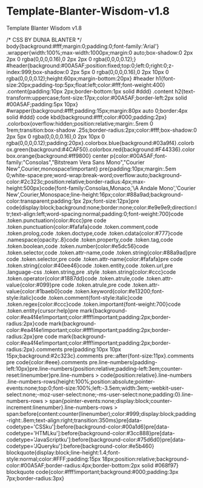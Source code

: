 # Template-Blanter-Wisdom-v1.8
Template Blanter Wisdom v1.8

/* CSS BY DUNIA BLANTER */
body{background:#fff;margin:0;padding:0;font-family:'Arial'}
.wrapper{width:100%;max-width:1000px;margin:0 auto;box-shadow:0 2px 2px 0 rgba(0,0,0,0.16),0 2px 2px 0 rgba(0,0,0,0.12);}
#header{background:#00A5AF;position:fixed;top:0;left:0;right:0;z-index:999;box-shadow:0 2px 5px 0 rgba(0,0,0,0.16),0 2px 10px 0 rgba(0,0,0,0.12);height:60px;margin-bottom:20px}
#header h1{font-size:20px;padding-top:5px;float:left;color:#fff;font-weight:400}
.content{padding:10px 2px;border-bottom:1px solid #ddd}
.content h2{text-transform:uppercase;font-size:17px;color:#00A5AF;border-left:2px solid #00A5AF;padding:5px 10px}
#wrapper{background:#fff;padding:15px;margin:80px auto 0;border:4px solid #ddd}
code kbd{background:#fff;color:#000;padding:2px}
.colorbox{overflow:hidden;position:relative;margin:.5rem 0 1rem;transition:box-shadow .25s;border-radius:2px;color:#fff;box-shadow:0 2px 5px 0 rgba(0,0,0,0.16),0 2px 10px 0 rgba(0,0,0,0.12);padding:20px}.colorbox.blue{background:#03a9f4}.colorbox.green{background:#4CAF50}.colorbox.red{background:#F44336}.colorbox.orange{background:#ff9800}
center p{color:#00A5AF;font-family:"Consolas","Bitstream Vera Sans Mono","Courier New",Courier,monospace!important}
pre{padding:10px;margin:.5em 0;white-space:pre;word-wrap:break-word;overflow:auto;background-color:#2c323c;position:relative;border-radius:4px;max-height:500px}code{font-family:Consolas,Monaco,'\A    Andale Mono','Courier New',Courier,Monospace;line-height:16px;color:#88a9ad;background-color:transparent;padding:1px 2px;font-size:12px}pre code{display:block;background:none;border:none;color:#e9e9e9;direction:ltr;text-align:left;word-spacing:normal;padding:0;font-weight:700}code .token.punctuation{color:#ccc}pre code .token.punctuation{color:#fafafa}code .token.comment,code .token.prolog,code .token.doctype,code .token.cdata{color:#777}code .namespace{opacity:.8}code .token.property,code .token.tag,code .token.boolean,code .token.number{color:#e5dc56}code .token.selector,code .token.attr-name,code .token.string{color:#88a9ad}pre code .token.selector,pre code .token.attr-name{color:#fafafa}pre code .token.string{color:#40ee46}code .token.entity,code .token.url,pre .language-css .token.string,pre .style .token.string{color:#ccc}code .token.operator{color:#1887dd}code .token.atrule,code .token.attr-value{color:#099}pre code .token.atrule,pre code .token.attr-value{color:#1baeb0}code .token.keyword{color:#e13200;font-style:italic}code .token.comment{font-style:italic}code .token.regex{color:#ccc}code .token.important{font-weight:700}code .token.entity{cursor:help}pre mark{background-color:#ea4f4e!important;color:#fff!important;padding:2px;border-radius:2px}code mark{background-color:#ea4f4e!important;color:#fff!important;padding:2px;border-radius:2px}pre code mark{background-color:#ea4f4e!important;color:#fff!important;padding:2px;border-radius:2px}.comments pre{padding:10px 10px 15px;background:#2c323c}.comments pre::after{font-size:11px}.comments pre code{color:#eee}.comments pre.line-numbers{padding-left:10px}pre.line-numbers{position:relative;padding-left:3em;counter-reset:linenumber}pre.line-numbers > code{position:relative}.line-numbers .line-numbers-rows{height:100%;position:absolute;pointer-events:none;top:0;font-size:100%;left:-3.5em;width:3em;-webkit-user-select:none;-moz-user-select:none;-ms-user-select:none;padding:0}.line-numbers-rows > span{pointer-events:none;display:block;counter-increment:linenumber}.line-numbers-rows > span:before{content:counter(linenumber);color:#999;display:block;padding-right:.8em;text-align:right;transition:350ms}pre[data-codetype='CSSku']:before{background-color:#00a1d6}pre[data-codetype='HTMLku']:before{background-color:#3cc888}pre[data-codetype='JavaScriptku']:before{background-color:#75d6d0}pre[data-codetype='JQueryku']:before{background-color:#e5b460}
blockquote{display:block;line-height:1.4;font-style:normal;color:#FFF;padding:15px 18px;position:relative;background-color:#00A5AF;border-radius:4px;border-bottom:2px solid #068f97}
blockquote code{color:#fff!important;background:#000;padding:3px 7px;border-radius:3px}
